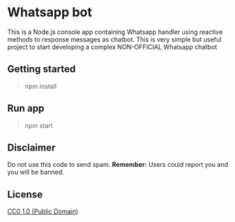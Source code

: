 # Whatsapp bot

This is a Node.js console app containing Whatsapp handler using reactive methods to response messages as chatbot. This is very simple but useful project to start developing a complex NON-OFFICIAL Whatsapp chatbot

## Getting started

> npm install

## Run app

> npm start

## Disclaimer

Do not use this code to send spam. **Remember:** Users could report you and you will be banned.

## License

[CC0 1.0 (Public Domain)](LICENSE.md)

